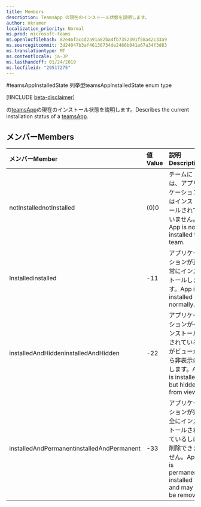 ```yaml
---
title: Members
description: TeamsApp の現在のインストール状態を説明します。
author: nkramer
localization_priority: Normal
ms.prod: microsoft-teams
ms.openlocfilehash: 82e46faccd2a91a82ba4fb7352391f58a42c33a9
ms.sourcegitcommit: 3d24047b3af46136734de2486b041e67a34f3d83
ms.translationtype: MT
ms.contentlocale: ja-JP
ms.lasthandoff: 01/24/2019
ms.locfileid: "29517275"
---
```

#<a name="teamsappinstalledstate-enum-type"></a><span data-ttu-id="c7fb6-103">teamsAppInstalledState 列挙型</span><span class="sxs-lookup"><span data-stu-id="c7fb6-103">teamsAppInstalledState enum type</span></span>

[!INCLUDE [beta-disclaimer](../../includes/beta-disclaimer.md)]

<span data-ttu-id="c7fb6-104">の[teamsApp](teamsapp.md)の現在のインストール状態を説明します。</span><span class="sxs-lookup"><span data-stu-id="c7fb6-104">Describes the current installation status of a [teamsApp](teamsapp.md).</span></span>

## <a name="members"></a><span data-ttu-id="c7fb6-105">メンバー</span><span class="sxs-lookup"><span data-stu-id="c7fb6-105">Members</span></span>

| <span data-ttu-id="c7fb6-106">メンバー</span><span class="sxs-lookup"><span data-stu-id="c7fb6-106">Member</span></span> | <span data-ttu-id="c7fb6-107">値</span><span class="sxs-lookup"><span data-stu-id="c7fb6-107">Value</span></span>| <span data-ttu-id="c7fb6-108">説明</span><span class="sxs-lookup"><span data-stu-id="c7fb6-108">Description</span></span> |
|:---------------|:--------|:----------|
|<span data-ttu-id="c7fb6-109">notInstalled</span><span class="sxs-lookup"><span data-stu-id="c7fb6-109">notInstalled</span></span>|<span data-ttu-id="c7fb6-110">(0)</span><span class="sxs-lookup"><span data-stu-id="c7fb6-110">0</span></span>|<span data-ttu-id="c7fb6-111">チームには、アプリケーションはインストールされていません。</span><span class="sxs-lookup"><span data-stu-id="c7fb6-111">App is not installed to team.</span></span>|
|<span data-ttu-id="c7fb6-112">Installed</span><span class="sxs-lookup"><span data-stu-id="c7fb6-112">installed</span></span>|<span data-ttu-id="c7fb6-113">-1</span><span class="sxs-lookup"><span data-stu-id="c7fb6-113">1</span></span>|<span data-ttu-id="c7fb6-114">アプリケーションが正常にインストールします。</span><span class="sxs-lookup"><span data-stu-id="c7fb6-114">App is installed normally.</span></span>|
|<span data-ttu-id="c7fb6-115">installedAndHidden</span><span class="sxs-lookup"><span data-stu-id="c7fb6-115">installedAndHidden</span></span>|<span data-ttu-id="c7fb6-116">-2</span><span class="sxs-lookup"><span data-stu-id="c7fb6-116">2</span></span>|<span data-ttu-id="c7fb6-117">アプリケーションがインストールされているがビューから非表示にします。</span><span class="sxs-lookup"><span data-stu-id="c7fb6-117">App is installed but hidden from view.</span></span>|
|<span data-ttu-id="c7fb6-118">installedAndPermanent</span><span class="sxs-lookup"><span data-stu-id="c7fb6-118">installedAndPermanent</span></span>|<span data-ttu-id="c7fb6-119">-3</span><span class="sxs-lookup"><span data-stu-id="c7fb6-119">3</span></span>|<span data-ttu-id="c7fb6-120">アプリケーションが完全にインストールされているしは削除できません。</span><span class="sxs-lookup"><span data-stu-id="c7fb6-120">App is permanently installed and may not be removed.</span></span>|
<!--
{
  "type": "#page.annotation",
  "suppressions": [
    "Error: /api-reference/beta/resources/teamsappinstalledstate.md:\r\n      Exception processing links.\r\n    System.ArgumentException: Link Definition was null. Link text: !INCLUDE [beta-disclaimer](../../includes/beta-disclaimer.md)\r\n      at ApiDoctor.Validation.DocFile.get_LinkDestinations()\r\n      at ApiDoctor.Validation.DocSet.ValidateLinks(Boolean includeWarnings, String[] relativePathForFiles, IssueLogger issues, Boolean requireFilenameCaseMatch, Boolean printOrphanedFiles)"
  ]
}
-->
